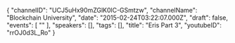 {
    "channelID": "UCJ5uHx90mZGlK0lC-GSmtzw",
    "channelName": "Blockchain University",
    "date": "2015-02-24T03:22:07.000Z",
    "draft": false,
    "events": [
        ""
    ],
    "speakers": [],
    "tags": [],
    "title": "Eris Part 3",
    "youtubeID": "rrOJ0d3L_Ro"
}